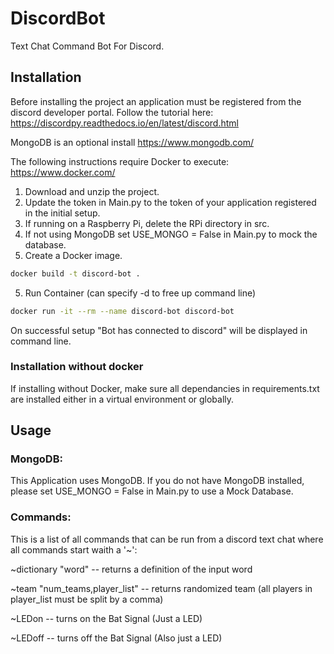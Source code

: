 # DiscordBot

Text Chat Command Bot For Discord.

## Installation

Before installing the project an application must be registered from the discord developer portal.
Follow the tutorial here: https://discordpy.readthedocs.io/en/latest/discord.html

MongoDB is an optional install https://www.mongodb.com/

The following instructions require Docker to execute: https://www.docker.com/

1. Download and unzip the project.
2. Update the token in Main.py to the token of your application registered in the initial setup.
3. If running on a Raspberry Pi, delete the RPi directory in src.
4. If not using MongoDB set USE_MONGO = False in Main.py to mock the database.
5. Create a Docker image.

```bash
docker build -t discord-bot .
```

5. Run Container (can specify -d to free up command line)

```bash
docker run -it --rm --name discord-bot discord-bot
```

On successful setup "Bot has connected to discord" will be displayed in command line.

### Installation without docker

If installing without Docker, make sure all dependancies in requirements.txt are installed either in a virtual environment or globally.

## Usage

### MongoDB:

This Application uses MongoDB. If you do not have MongoDB installed, please set USE_MONGO = False in Main.py to use a Mock Database.

### Commands:

This is a list of all commands that can be run from a discord text chat where all commands start waith a '~':

~dictionary "word" -- returns a definition of the input word

~team "num_teams,player_list" -- returns randomized team (all players in player_list must be split by a comma)

~LEDon -- turns on the Bat Signal (Just a LED)

~LEDoff -- turns off the Bat Signal (Also just a LED)
